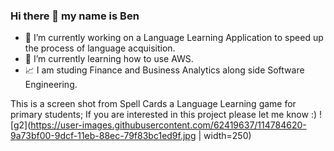 ### Hi there 👋 my name is Ben

- 🔭 I’m currently working on a Language Learning Application to speed up the process of language acquisition. 
- 🌱 I’m currently learning how to use AWS.
- 📈 I am studing Finance and Business Analytics along side Software Engineering.

This is a screen shot from Spell Cards a Language Learning game for primary students; If you are interested in this project please let me know :)
![g2](https://user-images.githubusercontent.com/62419637/114784620-9a73bf00-9dcf-11eb-88ec-79f83bc1ed9f.jpg | width=250)

